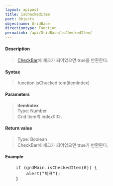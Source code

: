 ```yaml
---
layout: apipost
title: isCheckedItem
part: Objects
objectname: GridBase
directiontype: Function
permalink: /api/GridBase/isCheckedItem/
---
```



#### Description

> [CheckBar](/api/types/CheckBar/)에 체크가 되어있으면 true를 반환한다.  

#### Syntax

> function isCheckedItem(itemIndex)  

#### Parameters

> **itemIndex**  
> Type: Number  
> Grid Item의 index이다.  

#### Return value

> Type: Boolean  
> CheckBar에 체크가 되어있으면 true가 반환된다.  

#### Example

<pre class="prettyprint">
    if (grdMain.isCheckedItem(0)) {
        alert("체크");
    }
</pre>

